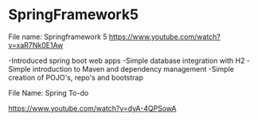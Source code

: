 # SpringFramework5
File name: Springframework 5
https://www.youtube.com/watch?v=xaR7Nk0E1Aw

-Introduced spring boot web apps
-Simple database integration with H2
-Simple introduction to Maven and dependency management
-Simple creation of POJO's, repo's and bootstrap


File Name: Spring To-do

https://www.youtube.com/watch?v=dyA-4QPSowA

